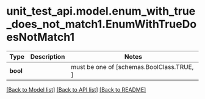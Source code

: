 # unit_test_api.model.enum_with_true_does_not_match1.EnumWithTrueDoesNotMatch1

Type | Description | Notes
------------- | ------------- | -------------
**bool** |  |  must be one of [schemas.BoolClass.TRUE, ]

[[Back to Model list]](../../README.md#documentation-for-models) [[Back to API list]](../../README.md#documentation-for-api-endpoints) [[Back to README]](../../README.md)

